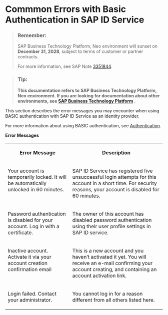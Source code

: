 <!-- loiofa6645e133f74544a44543226e933fc8 -->

# Commmon Errors with Basic Authentication in SAP ID Service



> ### Remember:  
> SAP Business Technology Platform, Neo environment will sunset on **December 31, 2028**, subject to terms of customer or partner contracts.
> 
> For more information, see SAP Note [3351844](https://me.sap.com/notes/3351844).

> ### Tip:  
> **This documentation refers to SAP Business Technology Platform, Neo environment. If you are looking for documentation about other environments, see [SAP Business Technology Platform](https://help.sap.com/docs/btp/sap-business-technology-platform/sap-business-technology-platform?version=Cloud) .**



This section describes the error messages you may encounter when using BASIC authentication with SAP ID Service as an identity provider.

For more information about using BASIC authentication, see [Authentication](authentication-e637f62.md#loioe637f62abb571014857cb0232adc43a7).

**Error Messages**


<table>
<tr>
<th valign="top">

Error Message

</th>
<th valign="top">

Description

</th>
</tr>
<tr>
<td valign="top">

Your account is temporarily locked. It will be automatically unlocked in 60 minutes.

</td>
<td valign="top">

SAP ID Service has registered five unsuccessful login attempts for this account in a short time. For security reasons, your account is disabled for 60 minutes.

</td>
</tr>
<tr>
<td valign="top">

Password authentication is disabled for your account. Log in with a certificate.

</td>
<td valign="top">

The owner of this account has disabled password authentication using their user profile settings in SAP ID service.

</td>
</tr>
<tr>
<td valign="top">

Inactive account. Activate it via your account creation confirmation email

</td>
<td valign="top">

This is a new account and you haven’t activated it yet. You will receive an e-mail confirming your account creating, and containing an account activation link.

</td>
</tr>
<tr>
<td valign="top">

Login failed. Contact your administrator.

</td>
<td valign="top">

You cannot log in for a reason different from all others listed here.

</td>
</tr>
</table>

